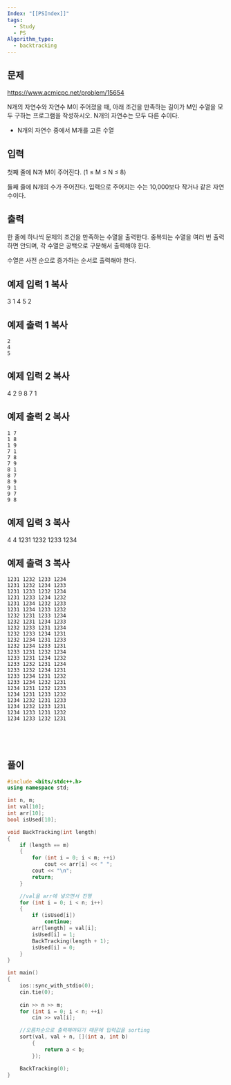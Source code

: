 ```yaml
---
Index: "[[PSIndex]]"
tags:
  - Study
  - PS
Algorithm_type:
  - backtracking
---
```


## 문제
https://www.acmicpc.net/problem/15654

N개의 자연수와 자연수 M이 주어졌을 때, 아래 조건을 만족하는 길이가 M인 수열을 모두 구하는 프로그램을 작성하시오. N개의 자연수는 모두 다른 수이다.

- N개의 자연수 중에서 M개를 고른 수열

## 입력

첫째 줄에 N과 M이 주어진다. (1 ≤ M ≤ N ≤ 8)

둘째 줄에 N개의 수가 주어진다. 입력으로 주어지는 수는 10,000보다 작거나 같은 자연수이다.

## 출력

한 줄에 하나씩 문제의 조건을 만족하는 수열을 출력한다. 중복되는 수열을 여러 번 출력하면 안되며, 각 수열은 공백으로 구분해서 출력해야 한다.

수열은 사전 순으로 증가하는 순서로 출력해야 한다.

## 예제 입력 1 복사

3 1
4 5 2

## 예제 출력 1 복사
```
2
4
5
```


## 예제 입력 2 복사

4 2
9 8 7 1

## 예제 출력 2 복사
```
1 7
1 8
1 9
7 1
7 8
7 9
8 1
8 7
8 9
9 1
9 7
9 8
```

## 예제 입력 3 복사

4 4
1231 1232 1233 1234

## 예제 출력 3 복사
```
1231 1232 1233 1234
1231 1232 1234 1233
1231 1233 1232 1234
1231 1233 1234 1232
1231 1234 1232 1233
1231 1234 1233 1232
1232 1231 1233 1234
1232 1231 1234 1233
1232 1233 1231 1234
1232 1233 1234 1231
1232 1234 1231 1233
1232 1234 1233 1231
1233 1231 1232 1234
1233 1231 1234 1232
1233 1232 1231 1234
1233 1232 1234 1231
1233 1234 1231 1232
1233 1234 1232 1231
1234 1231 1232 1233
1234 1231 1233 1232
1234 1232 1231 1233
1234 1232 1233 1231
1234 1233 1231 1232
1234 1233 1232 1231
```

   
---
## 풀이
```cpp
#include <bits/stdc++.h>
using namespace std;

int n, m;
int val[10];
int arr[10];
bool isUsed[10];

void BackTracking(int length)
{
	if (length == m)
	{
		for (int i = 0; i < m; ++i)
			cout << arr[i] << " ";
		cout << "\n";
		return;
	}

	//val을 arr에 넣으면서 진행
	for (int i = 0; i < n; i++)
	{
		if (isUsed[i])
			continue;
		arr[length] = val[i];
		isUsed[i] = 1;
		BackTracking(length + 1);
		isUsed[i] = 0;
	}
}

int main()
{
	ios::sync_with_stdio(0);
	cin.tie(0);
	
	cin >> n >> m;
	for (int i = 0; i < n; ++i)
		cin >> val[i];

	//오름차순으로 출력해야되기 때문에 입력값을 sorting
	sort(val, val + n, [](int a, int b)
		{
			return a < b;
		});

	BackTracking(0);
}

```